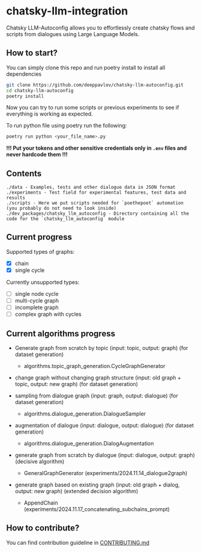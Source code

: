 # chatsky-llm-integration

Chatsky LLM-Autoconfig allows you to effortlessly create chatsky flows and scripts from dialogues using Large Language Models.

## How to start?

You can simply clone this repo and run poetry install to install all dependencies

```bash
git clone https://github.com/deeppavlov/chatsky-llm-autoconfig.git
cd chatsky-llm-autoconfig
poetry install
```

Now you can try to run some scripts or previous experiments to see if everything is working as expected.

To run python file using poetry run the following:

```bash
poetry run python <your_file_name>.py
```

**!!! Put your tokens and other sensitive credentials only in `.env` files and never hardcode them !!!**

## Contents

```
./data - Examples, tests and other dialogue data in JSON format
./experiments - Test field for experimental features, test data and results
./scripts - Here we put scripts needed for `poethepoet` automation (you probably do not need to look inside)
./dev_packages/chatsky_llm_autoconfig - Directory containing all the code for the `chatsky_llm_autoconfig` module
```

## Current progress

Supported types of graphs:

- [x]  chain
- [x]  single cycle

Currently unsupported types:

- [ ]  single node cycle
- [ ]  multi-cycle graph
- [ ]  incomplete graph
- [ ]  complex graph with cycles

## Current algorithms progress

- Generate graph from scratch by topic (input: topic, output: graph) (for dataset generation)
  - algorithms.topic_graph_generation.CycleGraphGenerator

- change graph without changing graph structure (input: old graph + topic, output: new graph) (for dataset generation)

- sampling from dialogue graph (input: graph, output: dialogue) (for dataset generation)
  - algorithms.dialogue_generation.DialogueSampler

- augmentation of dialogue (input: dialogue, output: dialogue) (for dataset generation)
  - algorithms.dialogue_generation.DialogAugmentation

- generate graph from scratch by dialogue (input: dialogue, output: graph) (decisive algorithm)
  - GeneralGraphGenerator (experiments/2024.11.14_dialogue2graph)

- generate graph based on existing graph (input: old graph + dialog, output: new graph) (extended decision algorithm)
  - AppendChain (experiments/2024.11.17_concatenating_subchains_prompt)

## How to contribute?

You can find contribution guideline in [CONTRIBUTING.md](https://github.com/deeppavlov/chatsky-llm-autoconfig/blob/main/CONTRIBUTING.md)
